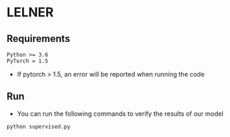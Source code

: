 # LELNER

## Requirements
    Python >= 3.6
    PyTorch = 1.5
* If pytorch > 1.5, an error will be reported when running the code<br>

## Run
* You can run the following commands to verify the results of our model<br>
```
python supervised.py 
```
